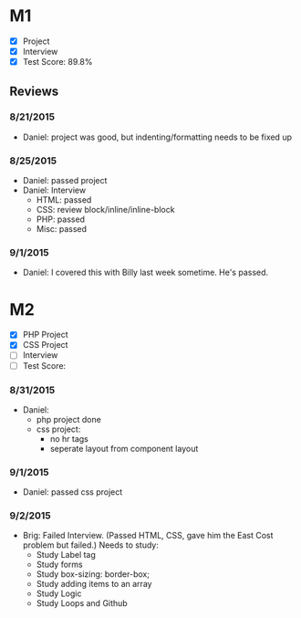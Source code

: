 # M1

- [x] Project
- [x] Interview
- [x] Test Score: 89.8%

## Reviews

### 8/21/2015
- Daniel: project was good, but indenting/formatting needs to be fixed up

### 8/25/2015
- Daniel: passed project
- Daniel: Interview
  - HTML: passed
  - CSS: review block/inline/inline-block
  - PHP: passed
  - Misc: passed
### 9/1/2015
  - Daniel: I covered this with Billy last week sometime. He's passed.

# M2
- [x] PHP Project
- [x] CSS Project
- [ ] Interview
- [ ] Test Score: 

### 8/31/2015
- Daniel:
  - php project done
  - css project:
    - no hr tags
    - seperate layout from component layout

### 9/1/2015
- Daniel: passed css project

### 9/2/2015 
- Brig: Failed Interview. (Passed HTML, CSS, gave him the East Cost problem but failed.)  Needs to study:
  - Study Label tag
  - Study forms
  - Study	box-sizing: border-box;
  - Study adding items to an array
  - Study Logic
  - Study Loops and Github
	

